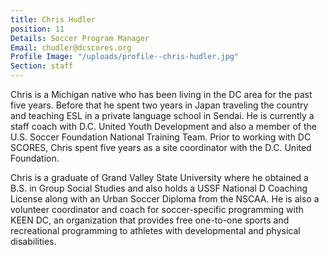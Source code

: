 ```yaml
---
title: Chris Hudler
position: 11
Details: Soccer Program Manager
Email: chudler@dcscores.org
Profile Image: "/uploads/profile--chris-hudler.jpg"
Section: staff
---
```


Chris is a Michigan native who has been living in the DC area for the past five years. Before that he spent two years in Japan traveling the country and teaching ESL in a private language school in Sendai. He is currently a staff coach with D.C. United Youth Development and also a member of the U.S. Soccer Foundation National Training Team. Prior to working with DC SCORES, Chris spent five years as a site coordinator with the D.C. United Foundation.

Chris is a graduate of Grand Valley State University where he obtained a B.S. in Group Social Studies and also holds a USSF National D Coaching License along with an Urban Soccer Diploma from the NSCAA. He is also a volunteer coordinator and coach for soccer-specific programming with KEEN DC, an organization that provides free one-to-one sports and recreational programming to athletes with developmental and physical disabilities.
